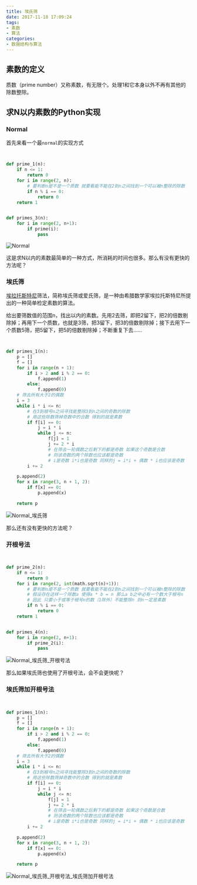 ```yaml
---
title: 埃氏筛
date: 2017-11-18 17:09:24
tags:
- 素数
- 算法
categories:
- 数据结构与算法
---
```


## 素数的定义

质数（prime number）又称素数，有无限个。处理1和它本身以外不再有其他的除数整除。

## 求N以内素数的Python实现

### Normal

首先来看一个最`normal`的实现方式

```Python


def prime_1(n):
    if n <= 1:
        return 0
    for i in range(2, n):
        # 要判断n是不是一个质数 就要看能不能在2到n之间找到一个可以被n整除的除数
        if n % i == 0:
            return 0
    return 1


def primes_3(n):
    for i in range(2, n+1):
        if prime(i):
            pass

```

![Normal](http://op7aviu2v.bkt.clouddn.com/%E6%95%B0%E6%8D%AE%E7%BB%93%E6%9E%84%E4%B8%8E%E7%AE%97%E6%B3%95/image/png/Normal.png)

这是求N以内的素数最简单的一种方式，所消耗的时间也很多。那么有没有更快的方法呢？

### 埃氏筛

[埃拉托斯特尼](https://baike.baidu.com/item/%E5%9F%83%E6%8B%89%E6%89%98%E6%96%AF%E7%89%B9%E5%B0%BC)筛法，简称埃氏筛或爱氏筛，是一种由希腊数学家埃拉托斯特尼所提出的一种简单检定素数的算法。

给出要筛数值的范围n，找出以内的素数。先用2去筛，即把2留下，把2的倍数剔除掉；再用下一个质数，也就是3筛，把3留下，把3的倍数剔除掉；接下去用下一个质数5筛，把5留下，把5的倍数剔除掉；不断重复下去......

```python


def primes_1(n):
    p = []
    f = []
    for i in range(n + 1):
        if i > 2 and i % 2 == 0:
            f.append(1)
        else:
            f.append(0)
    # 筛去所有大于2的偶数
    i = 3
    while i * i <= n:
        # 在3到根号n之间寻找能整除3到n之间的奇数的除数
        # 用这些除数筛掉奇数中的合数 得到的就是素数
        if f[i] == 0:
            j = i * i
            while j <= n:
                f[j] = 1
                j += 2 * i
                # 在筛去一轮偶数之后剩下的都是奇数 如果这个奇数是合数
                # 则该奇数的两个除数也应该都是奇数
                # i是奇数 i*i也是奇数 同样的j = i*i + 偶数 * i也应该是奇数
        i += 2

    p.append(2)
    for x in range(3, n + 1, 2):
        if f[x] == 0:
            p.append(x)

    return p

```

![Normal_埃氏筛](http://op7aviu2v.bkt.clouddn.com/%E6%95%B0%E6%8D%AE%E7%BB%93%E6%9E%84%E4%B8%8E%E7%AE%97%E6%B3%95/image/png/Normal_%E5%9F%83%E6%B0%8F%E7%AD%9B.png)

那么还有没有更快的方法呢？

### 开根号法

```python


def prime_2(n):
    if n <= 1:
        return 0
    for i in range(2, int(math.sqrt(n)+1)):
        # 要判断n是不是一个质数 就要看能不能在2到n之间找到一个可以被n整除的除数
        # 假设存在这样一个除数a 使得a * b = n 那么a b之中必有一个数大于根号n
        # 因此 只要小于或等于根号n的数（1除外）不能整除n 则n一定是素数
        if n % i == 0:
            return 0
    return 1


def primes_4(n):
    for i in range(2, n+1):
        if prime_2(i):
            pass
```

![Normal_埃氏筛_开根号法](http://op7aviu2v.bkt.clouddn.com/%E6%95%B0%E6%8D%AE%E7%BB%93%E6%9E%84%E4%B8%8E%E7%AE%97%E6%B3%95/image/png/Normal_%E5%9F%83%E6%B0%8F%E7%AD%9B_%E5%BC%80%E6%A0%B9%E5%8F%B7%E6%B3%95.png)

那么如果埃氏筛也使用了开根号法，会不会更快呢？

### 埃氏筛加开根号法

```Python


def primes_1(n):
    p = []
    f = []
    for i in range(n + 1):
        if i > 2 and i % 2 == 0:
            f.append(1)
        else:
            f.append(0)
    # 筛去所有大于2的偶数
    i = 3
    while i * i <= n:
        # 在3到根号n之间寻找能整除3到n之间的奇数的除数
        # 用这些除数筛掉奇数中的合数 得到的就是素数
        if f[i] == 0:
            j = i * i
            while j <= n:
                f[j] = 1
                j += 2 * i
                # 在筛去一轮偶数之后剩下的都是奇数 如果这个奇数是合数
                # 则该奇数的两个除数也应该都是奇数
                # i是奇数 i*i也是奇数 同样的j = i*i + 偶数 * i也应该是奇数
        i += 2

    p.append(2)
    for x in range(3, n + 1, 2):
        if f[x] == 0:
            p.append(x)

    return p

```

![Normal_埃氏筛_开根号法_埃氏筛加开根号法](http://op7aviu2v.bkt.clouddn.com/%E6%95%B0%E6%8D%AE%E7%BB%93%E6%9E%84%E4%B8%8E%E7%AE%97%E6%B3%95/image/png/Normal_%E5%9F%83%E6%B0%8F%E7%AD%9B_%E5%BC%80%E6%A0%B9%E5%8F%B7%E6%B3%95_%E5%9F%83%E6%B0%8F%E7%AD%9B%E5%8A%A0%E5%BC%80%E6%A0%B9%E5%8F%B7%E6%B3%95.png)

